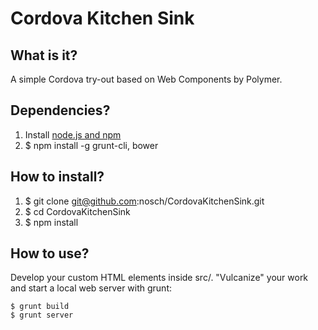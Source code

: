 # Cordova Kitchen Sink

## What is it?

A simple Cordova try-out based on Web Components by Polymer.

## Dependencies?

1. Install [node.js and npm](http://nodejs.org/download/ "Download node.js")
2. $ npm install -g grunt-cli, bower

## How to install?
    
1. $ git clone git@github.com:nosch/CordovaKitchenSink.git   
2. $ cd CordovaKitchenSink
3. $ npm install
    
## How to use?

Develop your custom HTML elements inside src/. "Vulcanize" your work and start a local web server with grunt:
    
    $ grunt build
    $ grunt server

